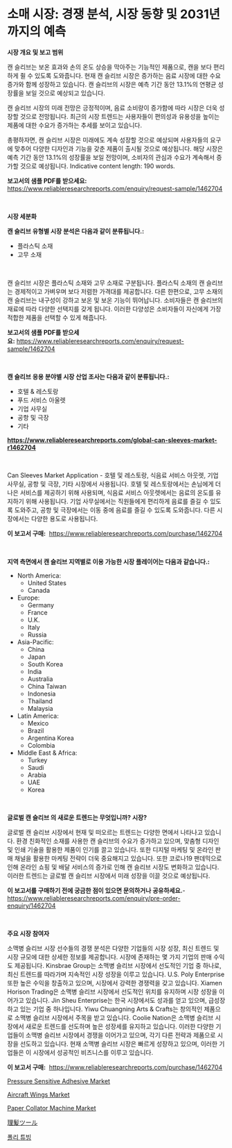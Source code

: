 <p><h1>소매 시장: 경쟁 분석, 시장 동향 및 2031년까지의 예측</h1></p><p><strong>시장 개요 및 보고 범위</strong></p>
<p><p>캔 슬리브는 보온 효과와 손의 온도 상승을 막아주는 기능적인 제품으로, 캔을 보다 편리하게 쥘 수 있도록 도와줍니다. 현재 캔 슬리브 시장은 증가하는 음료 시장에 대한 수요 증가와 함께 성장하고 있습니다. 캔 슬리브의 시장은 예측 기간 동안 13.1%의 연평균 성장률을 보일 것으로 예상되고 있습니다.</p><p>캔 슬리브 시장의 미래 전망은 긍정적이며, 음료 소비량이 증가함에 따라 시장은 더욱 성장할 것으로 전망됩니다. 최근의 시장 트렌드는 사용자들이 편의성과 유용성을 높이는 제품에 대한 수요가 증가하는 추세를 보이고 있습니다.</p><p>총평하자면, 캔 슬리브 시장은 미래에도 계속 성장할 것으로 예상되며 사용자들의 요구에 맞추어 다양한 디자인과 기능을 갖춘 제품이 출시될 것으로 예상됩니다. 해당 시장은 예측 기간 동안 13.1%의 성장률을 보일 전망이며, 소비자의 관심과 수요가 계속해서 증가할 것으로 예상됩니다.  Indicative content length: 190 words.</p></p>
<p><strong>보고서의 샘플 PDF를 받으세요:</strong> <a href="https://www.reliableresearchreports.com/enquiry/request-sample/1462704">https://www.reliableresearchreports.com/enquiry/request-sample/1462704</a></p>
<p>&nbsp;</p>
<p><strong>시장 세분화</strong></p>
<p><strong>캔 슬리브 유형별 시장 분석은 다음과 같이 분류됩니다.:</strong></p>
<p><ul><li>플라스틱 소재</li><li>고무 소재</li></ul></p>
<p>&nbsp;</p>
<p><p>캔 슬리브 시장은 플라스틱 소재와 고무 소재로 구분됩니다. 플라스틱 소재의 캔 슬리브는 경제적이고 가벼우며 보다 저렴한 가격대를 제공합니다. 다른 한편으로, 고무 소재의 캔 슬리브는 내구성이 강하고 보온 및 보온 기능이 뛰어납니다. 소비자들은 캔 슬리브의 재료에 따라 다양한 선택지를 갖게 됩니다. 이러한 다양성은 소비자들이 자신에게 가장 적합한 제품을 선택할 수 있게 해줍니다.</p></p>
<p><strong>보고서의 샘플 PDF를 받으세요:</strong>&nbsp;<a href="https://www.reliableresearchreports.com/enquiry/request-sample/1462704">https://www.reliableresearchreports.com/enquiry/request-sample/1462704</a></p>
<p>&nbsp;</p>
<p><strong> 캔 슬리브 응용 분야별 시장 산업 조사는 다음과 같이 분류됩니다.:</strong></p>
<p><ul><li>호텔 & 레스토랑</li><li>푸드 서비스 아울렛</li><li>기업 사무실</li><li>공항 및 극장</li><li>기타</li></ul></p>
<p><strong><a href="https://www.reliableresearchreports.com/global-can-sleeves-market-r1462704">https://www.reliableresearchreports.com/global-can-sleeves-market-r1462704</a></strong></p>
<p>&nbsp;</p>
<p><p>Can Sleeves Market Application - 호텔 및 레스토랑, 식음료 서비스 아웃렛, 기업 사무실, 공항 및 극장, 기타 시장에서 사용됩니다. 호텔 및 레스토랑에서는 손님에게 더 나은 서비스를 제공하기 위해 사용되며, 식음료 서비스 아웃렛에서는 음료의 온도를 유지하기 위해 사용됩니다. 기업 사무실에서는 직원들에게 편리하게 음료를 즐길 수 있도록 도와주고, 공항 및 극장에서는 이동 중에 음료를 즐길 수 있도록 도와줍니다. 다른 시장에서는 다양한 용도로 사용됩니다.</p></p>
<p><strong>이 보고서 구매:</strong>&nbsp; <a href="https://www.reliableresearchreports.com/purchase/1462704">https://www.reliableresearchreports.com/purchase/1462704</a></p>
<p>&nbsp;</p>
<p><strong>지역 측면에서 캔 슬리브 지역별로 이용 가능한 시장 플레이어는 다음과 같습니다.:</strong></p>
<p><ul>
    <li>
        North America:
        <ul>
            <li>United States</li>
            <li>Canada</li>
        </ul>
    </li>
    <li>
        Europe:
        <ul>
            <li>Germany</li>
            <li>France</li>
            <li>U.K.</li>
            <li>Italy</li>
            <li>Russia</li>
        </ul>
    </li>
    <li>
        Asia-Pacific:
        <ul>
            <li>China</li>
            <li>Japan</li>
            <li>South Korea</li>
            <li>India</li>
            <li>Australia</li>
            <li>China Taiwan</li>
            <li>Indonesia</li>
            <li>Thailand</li>
            <li>Malaysia</li>
        </ul>
    </li>
    <li>
        Latin America:
        <ul>
            <li>Mexico</li>
            <li>Brazil</li>
            <li>Argentina Korea</li>
            <li>Colombia</li>
        </ul>
    </li>
    <li>
        Middle East & Africa:
        <ul>
            <li>Turkey</li>
            <li>Saudi</li>
            <li>Arabia</li>
            <li>UAE</li>
            <li>Korea</li>
        </ul>
    </li>
    </ul></p>
<p>&nbsp;</p>
<p><strong>글로벌 캔 슬리브 의 새로운 트렌드는 무엇입니까? 시장?</strong></p>
<p><p>글로벌 캔 슬리브 시장에서 현재 및 떠오르는 트렌드는 다양한 면에서 나타나고 있습니다. 환경 친화적인 소재를 사용한 캔 슬리브의 수요가 증가하고 있으며, 맞춤형 디자인 및 인쇄 기술을 활용한 제품이 인기를 끌고 있습니다. 또한 디지털 마케팅 및 온라인 판매 채널을 활용한 마케팅 전략이 더욱 중요해지고 있습니다. 또한 코로나19 팬데믹으로 인해 온라인 쇼핑 및 배달 서비스의 증가로 인해 캔 슬리브 시장도 변화하고 있습니다. 이러한 트렌드는 글로벌 캔 슬리브 시장에서 미래 성장을 이끌 것으로 예상됩니다.</p></p>
<p><strong>이 보고서를 구매하기 전에 궁금한 점이 있으면 문의하거나 공유하세요.</strong>- <a href="https://www.reliableresearchreports.com/enquiry/pre-order-enquiry/1462704">https://www.reliableresearchreports.com/enquiry/pre-order-enquiry/1462704</a></p>
<p>&nbsp;</p>
<p><strong>주요 시장 참여자</strong></p>
<p><p>소맥병 슬리브 시장 선수들의 경쟁 분석은 다양한 기업들의 시장 성장, 최신 트렌드 및 시장 규모에 대한 상세한 정보를 제공합니다. 시장에 존재하는 몇 가지 기업의 판매 수익도 제공됩니다. Kinsbrae Group는 소맥병 슬리브 시장에서 선도적인 기업 중 하나로, 최신 트렌드를 따라가며 지속적인 시장 성장을 이루고 있습니다. U.S. Poly Enterprise 또한 높은 수익을 창출하고 있으며, 시장에서 강력한 경쟁력을 갖고 있습니다. Xiamen Horison Trading은 소맥병 슬리브 시장에서 선도적인 위치를 유지하며 시장 성장을 이어가고 있습니다. Jin Sheu Enterprise는 한국 시장에서도 성과를 얻고 있으며, 급성장하고 있는 기업 중 하나입니다. Yiwu Chuangning Arts & Crafts는 창의적인 제품으로 소맥병 슬리브 시장에서 주목을 받고 있습니다. Coolie Nation은 소맥병 슬리브 시장에서 새로운 트렌드를 선도하며 높은 성장세를 유지하고 있습니다. 이러한 다양한 기업들이 소맥병 슬리브 시장에서 경쟁을 이어가고 있으며, 각기 다른 전략과 제품으로 시장을 선도하고 있습니다. 현재 소맥병 슬리브 시장은 빠르게 성장하고 있으며, 이러한 기업들은 이 시장에서 성공적인 비즈니스를 이루고 있습니다.</p></p>
<p><strong>이 보고서 구매:</strong>&nbsp;&nbsp;<a href="https://www.reliableresearchreports.com/purchase/1462704">https://www.reliableresearchreports.com/purchase/1462704</a></p>
<p><p><a href="https://issuu.com/reportprime-2/docs/pressure-sensitive-adhesive-market-_a944a5bc5b1669">Pressure Sensitive Adhesive Market</a></p><p><a href="https://github.com/globismark/Market-Research-Report-List-3/blob/main/aircraft-wings-market.md">Aircraft Wings Market</a></p><p><a href="https://github.com/prosalinda88/Market-Research-Report-List-4/blob/main/paper-collator-machine-market.md">Paper Collator Machine Market</a></p><p><a href="https://github.com/EmoryYundt1935/Market-Research-Report-List-1/blob/main/444790633325.md">理髪ツール</a></p><p><a href="https://github.com/CliftonFisher9067/Market-Research-Report-List-1/blob/main/881173030671.md">폴리 튜빙</a></p></p>